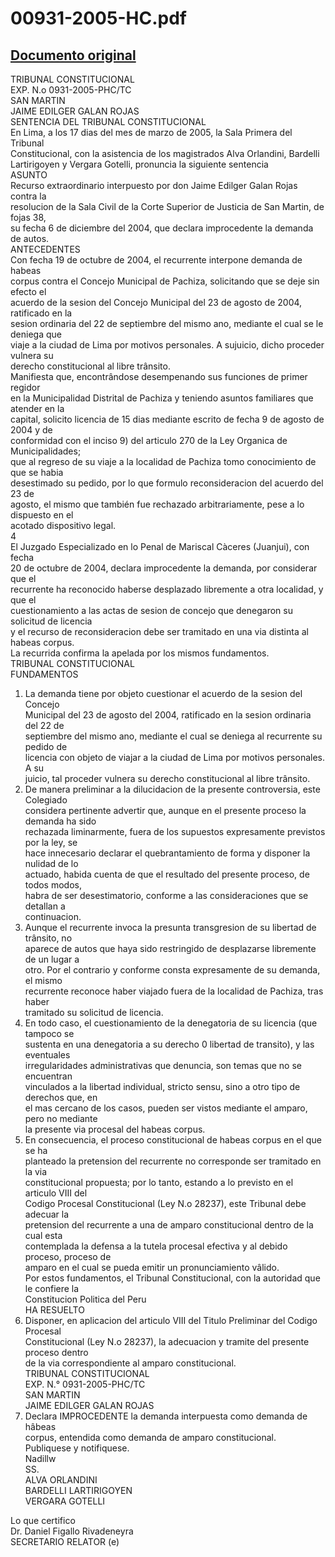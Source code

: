 
00931-2005-HC.pdf
=================
  
[Documento original](https://tc.gob.pe/jurisprudencia/2005/00931-2005-HC.pdf)  
---  
TRIBUNAL CONSTITUCIONAL  
EXP. N.o 0931-2005-PHC/TC  
SAN MARTIN  
JAIME EDILGER GALAN ROJAS  
SENTENCIA DEL TRIBUNAL CONSTITUCIONAL  
En Lima, a los 17 dias del mes de marzo de 2005, la Sala Primera del Tribunal  
Constitucional, con la asistencia de los magistrados Alva Orlandini, Bardelli  
Lartirigoyen y Vergara Gotelli, pronuncia la siguiente sentencia  
ASUNTO  
Recurso extraordinario interpuesto por don Jaime Edilger Galan Rojas contra la  
resolucion de la Sala Civil de la Corte Superior de Justicia de San Martin, de fojas 38,  
su fecha 6 de diciembre del 2004, que declara improcedente la demanda de autos.  
ANTECEDENTES  
Con fecha 19 de octubre de 2004, el recurrente interpone demanda de habeas  
corpus contra el Concejo Municipal de Pachiza, solicitando que se deje sin efecto el  
acuerdo de la sesion del Concejo Municipal del 23 de agosto de 2004, ratificado en la  
sesion ordinaria del 22 de septiembre del mismo ano, mediante el cual se le deniega que  
viaje a la ciudad de Lima por motivos personales. A sujuicio, dicho proceder vulnera su  
derecho constitucional al libre trânsito.  
Manifiesta que, encontrândose desempenando sus funciones de primer regidor  
en la Municipalidad Distrital de Pachiza y teniendo asuntos familiares que atender en la  
capital, solicito licencia de 15 dias mediante escrito de fecha 9 de agosto de 2004 y de  
conformidad con el inciso 9) del articulo 270 de la Ley Organica de Municipalidades;  
que al regreso de su viaje a la localidad de Pachiza tomo conocimiento de que se habia  
desestimado su pedido, por lo que formulo reconsideracion del acuerdo del 23 de  
agosto, el mismo que también fue rechazado arbitrariamente, pese a lo dispuesto en el  
acotado dispositivo legal.  
4  
El Juzgado Especializado en lo Penal de Mariscal Càceres (Juanjui), con fecha  
20 de octubre de 2004, declara improcedente la demanda, por considerar que el  
recurrente ha reconocido haberse desplazado libremente a otra localidad, y que el  
cuestionamiento a las actas de sesion de concejo que denegaron su solicitud de licencia  
y el recurso de reconsideracion debe ser tramitado en una via distinta al habeas corpus.  
La recurrida confirma la apelada por los mismos fundamentos.  
TRIBUNAL CONSTITUCIONAL  
FUNDAMENTOS  
1. La demanda tiene por objeto cuestionar el acuerdo de la sesion del Concejo  
Municipal del 23 de agosto del 2004, ratificado en la sesion ordinaria del 22 de  
septiembre del mismo ano, mediante el cual se deniega al recurrente su pedido de  
licencia con objeto de viajar a la ciudad de Lima por motivos personales. A su  
juicio, tal proceder vulnera su derecho constitucional al libre trânsito.  
2. De manera preliminar a la dilucidacion de la presente controversia, este Colegiado  
considera pertinente advertir que, aunque en el presente proceso la demanda ha sido  
rechazada liminarmente, fuera de los supuestos expresamente previstos por la ley, se  
hace innecesario declarar el quebrantamiento de forma y disponer la nulidad de lo  
actuado, habida cuenta de que el resultado del presente proceso, de todos modos,  
habra de ser desestimatorio, conforme a las consideraciones que se detallan a  
continuacion.  
3. Aunque el recurrente invoca la presunta transgresion de su libertad de trânsito, no  
aparece de autos que haya sido restringido de desplazarse libremente de un lugar a  
otro. Por el contrario y conforme consta expresamente de su demanda, el mismo  
recurrente reconoce haber viajado fuera de la localidad de Pachiza, tras haber  
tramitado su solicitud de licencia.  
4. En todo caso, el cuestionamiento de la denegatoria de su licencia (que tampoco se  
sustenta en una denegatoria a su derecho 0 libertad de transito), y las eventuales  
irregularidades administrativas que denuncia, son temas que no se encuentran  
vinculados a la libertad individual, stricto sensu, sino a otro tipo de derechos que, en  
el mas cercano de los casos, pueden ser vistos mediante el amparo, pero no mediante  
la presente via procesal del habeas corpus.  
5. En consecuencia, el proceso constitucional de habeas corpus en el que se ha  
planteado la pretension del recurrente no corresponde ser tramitado en la via  
constitucional propuesta; por lo tanto, estando a lo previsto en el articulo VIII del  
Codigo Procesal Constitucional (Ley N.o 28237), este Tribunal debe adecuar la  
pretension del recurrente a una de amparo constitucional dentro de la cual esta  
contemplada la defensa a la tutela procesal efectiva y al debido proceso, proceso de  
amparo en el cual se pueda emitir un pronunciamiento vâlido.  
Por estos fundamentos, el Tribunal Constitucional, con la autoridad que le confiere la  
Constitucion Politica del Peru  
HA RESUELTO  
1. Disponer, en aplicacion del articulo VIII del Titulo Preliminar del Codigo Procesal  
Constitucional (Ley N.o 28237), la adecuacion y tramite del presente proceso dentro  
de la via correspondiente al amparo constitucional.  
TRIBUNAL CONSTITUCIONAL  
EXP. N.° 0931-2005-PHC/TC  
SAN MARTIN  
JAIME EDILGER GALAN ROJAS  
2. Declara IMPROCEDENTE la demanda interpuesta como demanda de hâbeas  
corpus, entendida como demanda de amparo constitucional.  
Publiquese y notifiquese.  
Nadillw  
SS.  
ALVA ORLANDINI  
BARDELLI LARTIRIGOYEN  
VERGARA GOTELLI  
  
Lo que certifico  
Dr. Daniel Figallo Rivadeneyra  
SECRETARIO RELATOR (e)